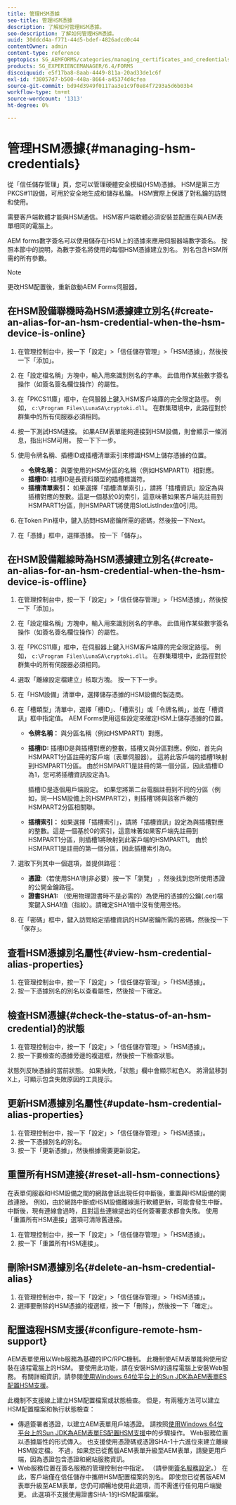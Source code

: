```yaml
---
title: 管理HSM憑據
seo-title: 管理HSM憑據
description: 了解如何管理HSM憑據。
seo-description: 了解如何管理HSM憑據。
uuid: 30ddcd4a-f771-44d5-bdef-4826adcd0c44
contentOwner: admin
content-type: reference
geptopics: SG_AEMFORMS/categories/managing_certificates_and_credentials
products: SG_EXPERIENCEMANAGER/6.4/FORMS
discoiquuid: e5f17ba8-8aab-4449-811a-20ad33de1c6f
exl-id: f38057d7-b500-448a-8664-a45374d4cfea
source-git-commit: bd94d3949f0117aa3e1c9f0e84f7293a5d6b03b4
workflow-type: tm+mt
source-wordcount: '1313'
ht-degree: 0%

---
```


# 管理HSM憑據{#managing-hsm-credentials}

從「信任儲存管理」頁，您可以管理硬體安全模組(HSM)憑據。 HSM是第三方PKCS#11設備，可用於安全地生成和儲存私鑰。 HSM實際上保護了對私鑰的訪問和使用。

需要客戶端軟體才能與HSM通信。 HSM客戶端軟體必須安裝並配置在與AEM表單相同的電腦上。

AEM forms數字簽名可以使用儲存在HSM上的憑據來應用伺服器端數字簽名。 按照本節中的說明，為數字簽名將使用的每個HSM憑據建立別名。 別名包含HSM所需的所有參數。

>[!NOTE]
>
>更改HSM配置後，重新啟動AEM Forms伺服器。

## 在HSM設備聯機時為HSM憑據建立別名{#create-an-alias-for-an-hsm-credential-when-the-hsm-device-is-online}

1. 在管理控制台中，按一下「設定」>「信任儲存管理」>「HSM憑據」，然後按一下「添加」。
1. 在「設定檔名稱」方塊中，輸入用來識別別名的字串。 此值用作某些數字簽名操作（如簽名簽名欄位操作）的屬性。
1. 在「PKCS11庫」框中，在伺服器上鍵入HSM客戶端庫的完全限定路徑。 例如， `c:\Program Files\LunaSA\cryptoki.dll`。 在群集環境中，此路徑對於群集中的所有伺服器必須相同。
1. 按一下測試HSM連接。 如果AEM表單能夠連接到HSM設備，則會顯示一條消息，指出HSM可用。 按一下下一步。
1. 使用令牌名稱、插槽ID或插槽清單索引來標識HSM上儲存憑據的位置。

   * **令牌名稱：** 與要使用的HSM分區的名稱（例如HSMPART1）相對應。
   * **插槽ID:** 插槽ID是長資料類型的插槽標識符。
   * **插槽清單索引：** 如果選擇「插槽清單索引」，請將「插槽資訊」設定為與插槽對應的整數。這是一個基於0的索引，這意味著如果客戶端先註冊到HSMPART1分區，則HSMPART1將使用SlotListIndex值0引用。

1. 在Token Pin框中，鍵入訪問HSM密鑰所需的密碼，然後按一下Next。
1. 在「憑據」框中，選擇憑據。 按一下「儲存」。

## 在HSM設備離線時為HSM憑據建立別名{#create-an-alias-for-an-hsm-credential-when-the-hsm-device-is-offline}

1. 在管理控制台中，按一下「設定」>「信任儲存管理」>「HSM憑據」，然後按一下「添加」。
1. 在「設定檔名稱」方塊中，輸入用來識別別名的字串。 此值用作某些數字簽名操作（如簽名簽名欄位操作）的屬性。
1. 在「PKCS11庫」框中，在伺服器上鍵入HSM客戶端庫的完全限定路徑。 例如， `c:\Program Files\LunaSA\cryptoki.dll`。 在群集環境中，此路徑對於群集中的所有伺服器必須相同。
1. 選取「離線設定檔建立」核取方塊。 按一下下一步。
1. 在「HSM設備」清單中，選擇儲存憑據的HSM設備的製造商。
1. 在「槽類型」清單中，選擇「槽ID」、「槽索引」或「令牌名稱」，並在「槽資訊」框中指定值。 AEM Forms使用這些設定來確定HSM上儲存憑據的位置。

   * **令牌名稱：** 與分區名稱（例如HSMPART1）對應。
   * **插槽ID:** 插槽ID是與插槽對應的整數，插槽又與分區對應。例如，首先向HSMPART1分區註冊的客戶端（表單伺服器）。 這將此客戶端的插槽1映射到HSMPART1分區。 由於HSMPART1是註冊的第一個分區，因此插槽ID為1，您可將插槽資訊設定為1。

      插槽ID是逐個用戶端設定。 如果您將第二台電腦註冊到不同的分區（例如，同一HSM設備上的HSMPART2），則插槽1將與該客戶機的HSMPART2分區相關聯。

   * **插槽索引：** 如果選擇「插槽索引」，請將「插槽資訊」設定為與插槽對應的整數。這是一個基於0的索引，這意味著如果客戶端先註冊到HSMPART1分區，則插槽1將映射到此客戶端的HSMPART1。 由於HSMPART1是註冊的第一個分區，因此插槽索引為0。

1. 選取下列其中一個選項，並提供路徑：

   * **憑證**:（若使用SHA1則非必要）按一下「瀏覽」 ，然後找到您所使用憑證的公開金鑰路徑。
   * **證書SHA1:** （使用物理證書時不是必需的）為使用的憑據的公鑰(.cer)檔案鍵入SHA1值（指紋）。請確定SHA1值中沒有使用空格。

1. 在「密碼」框中，鍵入訪問給定插槽資訊的HSM密鑰所需的密碼，然後按一下「保存」。

## 查看HSM憑據別名屬性{#view-hsm-credential-alias-properties}

1. 在管理控制台中，按一下「設定」>「信任儲存管理」>「HSM憑據」。
1. 按一下憑據別名的別名以查看屬性，然後按一下確定。

## 檢查HSM憑據{#check-the-status-of-an-hsm-credential}的狀態

1. 在管理控制台中，按一下「設定」>「信任儲存管理」>「HSM憑據」。
1. 按一下要檢查的憑據旁邊的複選框，然後按一下檢查狀態。

狀態列反映憑據的當前狀態。 如果失敗，「狀態」欄中會顯示紅色X。 將滑鼠移到X上，可顯示包含失敗原因的工具提示。

## 更新HSM憑據別名屬性{#update-hsm-credential-alias-properties}

1. 在管理控制台中，按一下「設定」>「信任儲存管理」>「HSM憑據」。
1. 按一下憑據別名的別名。
1. 按一下「更新憑據」，然後根據需要更新設定。

## 重置所有HSM連接{#reset-all-hsm-connections}

在表單伺服器和HSM設備之間的網路會話出現任何中斷後，重置與HSM設備的開啟連接。 例如，由於網路中斷或HSM設備離線進行軟體更新，可能會發生中斷。 中斷後，現有連線會過時，且對這些連線提出的任何簽署要求都會失敗。 使用「重置所有HSM連接」選項可清除舊連接。

1. 在管理控制台中，按一下「設定」>「信任儲存管理」>「HSM憑據」。
1. 按一下「重置所有HSM連接」。

## 刪除HSM憑據別名{#delete-an-hsm-credential-alias}

1. 在管理控制台中，按一下「設定」>「信任儲存管理」>「HSM憑據」。
1. 選擇要刪除的HSM憑據的複選框，按一下「刪除」，然後按一下「確定」。

## 配置遠程HSM支援{#configure-remote-hsm-support}

AEM表單使用以Web服務為基礎的IPC/RPC機制。 此機制使AEM表單能夠使用安裝在遠程電腦上的HSM。 要使用此功能，請在安裝HSM的遠程電腦上安裝Web服務。 有關詳細資訊，請參閱[使用Windows 64位平台上的Sun JDK為AEM表單ES配置HSM支援](https://kb2.adobe.com/cps/808/cpsid_80835.html)。

此機制不支援線上建立HSM配置檔案或狀態檢查。 但是，有兩種方法可以建立HSM配置檔案和執行狀態檢查：

* 傳遞簽署者憑證，以建立AEM表單用戶端憑證。 請按照[使用Windows 64位平台上的Sun JDK為AEM表單ES配置HSM支援](https://kb2.adobe.com/cps/808/cpsid_80835.html)中的步驟操作。 Web服務位置以憑據屬性的形式傳入。 也支援使用憑證碼或憑證SHA-1十六進位來建立離線HSM設定檔。 不過，如果您已從舊版AEM表單升級至AEM表單，請變更用戶端，因為憑證包含憑證和網站服務資訊。
* Web服務位置在簽名服務的管理控制台中指定。 （請參閱[簽名服務設定](/help/forms/using/admin-help/configure-service-settings.md#signature-service-settings)。） 在此，客戶端僅在信任儲存中攜帶HSM配置檔案的別名。 即使您已從舊版AEM表單升級至AEM表單，您仍可順暢地使用此選項，而不需進行任何用戶端變更。 此選項不支援使用證書SHA-1的HSM配置檔案。
